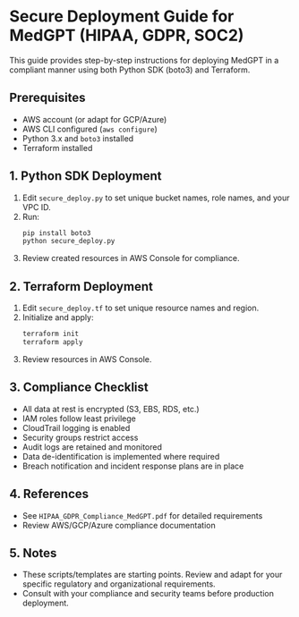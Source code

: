 # Secure Deployment Guide for MedGPT (HIPAA, GDPR, SOC2)

This guide provides step-by-step instructions for deploying MedGPT in a compliant manner using both Python SDK (boto3) and Terraform.

## Prerequisites
- AWS account (or adapt for GCP/Azure)
- AWS CLI configured (`aws configure`)
- Python 3.x and `boto3` installed
- Terraform installed

## 1. Python SDK Deployment

1. Edit `secure_deploy.py` to set unique bucket names, role names, and your VPC ID.
2. Run:
   ```bash
   pip install boto3
   python secure_deploy.py
   ```
3. Review created resources in AWS Console for compliance.

## 2. Terraform Deployment

1. Edit `secure_deploy.tf` to set unique resource names and region.
2. Initialize and apply:
   ```bash
   terraform init
   terraform apply
   ```
3. Review resources in AWS Console.

## 3. Compliance Checklist
- All data at rest is encrypted (S3, EBS, RDS, etc.)
- IAM roles follow least privilege
- CloudTrail logging is enabled
- Security groups restrict access
- Audit logs are retained and monitored
- Data de-identification is implemented where required
- Breach notification and incident response plans are in place

## 4. References
- See `HIPAA_GDPR_Compliance_MedGPT.pdf` for detailed requirements
- Review AWS/GCP/Azure compliance documentation

## 5. Notes
- These scripts/templates are starting points. Review and adapt for your specific regulatory and organizational requirements.
- Consult with your compliance and security teams before production deployment.
